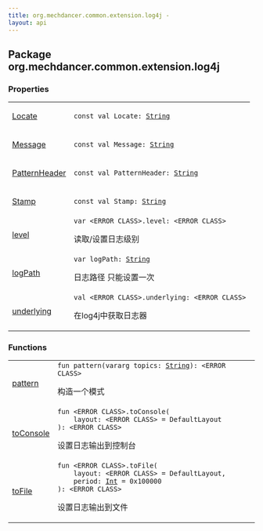 ```yaml
---
title: org.mechdancer.common.extension.log4j - 
layout: api
---
```




## Package org.mechdancer.common.extension.log4j

### Properties

<table class="api-docs-table">
<tbody>
<tr>
<td markdown="1">

<a href="-locate.html">Locate</a>


</td>
<td markdown="1">
<div class="signature"><code><span class="keyword">const</span> <span class="keyword">val </span><span class="identifier">Locate</span><span class="symbol">: </span><a href="https://kotlinlang.org/api/latest/jvm/stdlib/kotlin/-string/index.html"><span class="identifier">String</span></a></code></div>

</td>
</tr>
<tr>
<td markdown="1">

<a href="-message.html">Message</a>


</td>
<td markdown="1">
<div class="signature"><code><span class="keyword">const</span> <span class="keyword">val </span><span class="identifier">Message</span><span class="symbol">: </span><a href="https://kotlinlang.org/api/latest/jvm/stdlib/kotlin/-string/index.html"><span class="identifier">String</span></a></code></div>

</td>
</tr>
<tr>
<td markdown="1">

<a href="-pattern-header.html">PatternHeader</a>


</td>
<td markdown="1">
<div class="signature"><code><span class="keyword">const</span> <span class="keyword">val </span><span class="identifier">PatternHeader</span><span class="symbol">: </span><a href="https://kotlinlang.org/api/latest/jvm/stdlib/kotlin/-string/index.html"><span class="identifier">String</span></a></code></div>

</td>
</tr>
<tr>
<td markdown="1">

<a href="-stamp.html">Stamp</a>


</td>
<td markdown="1">
<div class="signature"><code><span class="keyword">const</span> <span class="keyword">val </span><span class="identifier">Stamp</span><span class="symbol">: </span><a href="https://kotlinlang.org/api/latest/jvm/stdlib/kotlin/-string/index.html"><span class="identifier">String</span></a></code></div>

</td>
</tr>
<tr>
<td markdown="1">

<a href="level.html">level</a>


</td>
<td markdown="1">
<div class="signature"><code><span class="keyword">var </span><span class="identifier">&lt;ERROR CLASS&gt;</span><span class="symbol">.</span><span class="identifier">level</span><span class="symbol">: </span><span class="identifier">&lt;ERROR CLASS&gt;</span></code></div>

读取/设置日志级别


</td>
</tr>
<tr>
<td markdown="1">

<a href="log-path.html">logPath</a>


</td>
<td markdown="1">
<div class="signature"><code><span class="keyword">var </span><span class="identifier">logPath</span><span class="symbol">: </span><a href="https://kotlinlang.org/api/latest/jvm/stdlib/kotlin/-string/index.html"><span class="identifier">String</span></a></code></div>

日志路径
只能设置一次


</td>
</tr>
<tr>
<td markdown="1">

<a href="underlying.html">underlying</a>


</td>
<td markdown="1">
<div class="signature"><code><span class="keyword">val </span><span class="identifier">&lt;ERROR CLASS&gt;</span><span class="symbol">.</span><span class="identifier">underlying</span><span class="symbol">: </span><span class="identifier">&lt;ERROR CLASS&gt;</span></code></div>

在log4j中获取日志器


</td>
</tr>
</tbody>
</table>

### Functions

<table class="api-docs-table">
<tbody>
<tr>
<td markdown="1">

<a href="pattern.html">pattern</a>


</td>
<td markdown="1">
<div class="signature"><code><span class="keyword">fun </span><span class="identifier">pattern</span><span class="symbol">(</span><span class="keyword">vararg</span> <span class="parameterName" id="org.mechdancer.common.extension.log4j$pattern(kotlin.Array((kotlin.String)))/topics">topics</span><span class="symbol">:</span>&nbsp;<a href="https://kotlinlang.org/api/latest/jvm/stdlib/kotlin/-string/index.html"><span class="identifier">String</span></a><span class="symbol">)</span><span class="symbol">: </span><span class="identifier">&lt;ERROR CLASS&gt;</span></code></div>

构造一个模式


</td>
</tr>
<tr>
<td markdown="1">

<a href="to-console.html">toConsole</a>


</td>
<td markdown="1">
<div class="signature"><code><span class="keyword">fun </span><span class="identifier">&lt;ERROR CLASS&gt;</span><span class="symbol">.</span><span class="identifier">toConsole</span><span class="symbol">(</span><br/>&nbsp;&nbsp;&nbsp;&nbsp;<span class="parameterName" id="org.mechdancer.common.extension.log4j$toConsole(, )/layout">layout</span><span class="symbol">:</span>&nbsp;<span class="identifier">&lt;ERROR CLASS&gt;</span>&nbsp;<span class="symbol">=</span>&nbsp;DefaultLayout<br/><span class="symbol">)</span><span class="symbol">: </span><span class="identifier">&lt;ERROR CLASS&gt;</span></code></div>

设置日志输出到控制台


</td>
</tr>
<tr>
<td markdown="1">

<a href="to-file.html">toFile</a>


</td>
<td markdown="1">
<div class="signature"><code><span class="keyword">fun </span><span class="identifier">&lt;ERROR CLASS&gt;</span><span class="symbol">.</span><span class="identifier">toFile</span><span class="symbol">(</span><br/>&nbsp;&nbsp;&nbsp;&nbsp;<span class="parameterName" id="org.mechdancer.common.extension.log4j$toFile(, , kotlin.Int)/layout">layout</span><span class="symbol">:</span>&nbsp;<span class="identifier">&lt;ERROR CLASS&gt;</span>&nbsp;<span class="symbol">=</span>&nbsp;DefaultLayout<span class="symbol">, </span><br/>&nbsp;&nbsp;&nbsp;&nbsp;<span class="parameterName" id="org.mechdancer.common.extension.log4j$toFile(, , kotlin.Int)/period">period</span><span class="symbol">:</span>&nbsp;<a href="https://kotlinlang.org/api/latest/jvm/stdlib/kotlin/-int/index.html"><span class="identifier">Int</span></a>&nbsp;<span class="symbol">=</span>&nbsp;0x100000<br/><span class="symbol">)</span><span class="symbol">: </span><span class="identifier">&lt;ERROR CLASS&gt;</span></code></div>

设置日志输出到文件


</td>
</tr>
</tbody>
</table>
